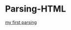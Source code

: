 # Parsing-HTML

[my first parsing](https://github.com/pruhlo/data-science-assignment/blob/master/4.1%20Quick%20task%20-%20Text%20data.ipynb)

